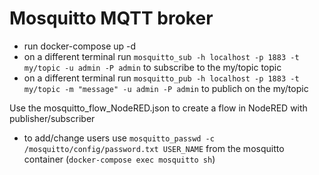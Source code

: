 # Mosquitto MQTT broker

* run docker-compose up -d
* on a different terminal run ```mosquitto_sub -h localhost -p 1883 -t my/topic -u admin -P admin``` to subscribe to the my/topic topic
* on a different terminal run ```mosquitto_pub -h localhost -p 1883 -t my/topic -m "message" -u admin -P admin``` to publich on the my/topic

Use the mosquitto_flow_NodeRED.json to create a flow in NodeRED with publisher/subscriber

* to add/change users use ```mosquitto_passwd -c /mosquitto/config/password.txt USER_NAME``` from the mosquitto container (```docker-compose exec mosquitto sh```)
